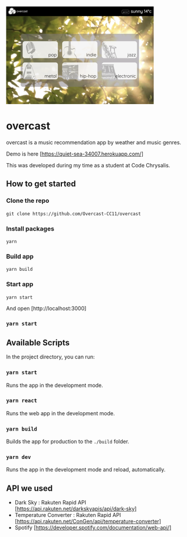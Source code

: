 ![Image of screenshot](./screenshot.png)

# overcast

overcast is a music recommendation app by weather and music genres.

Demo is here [https://quiet-sea-34007.herokuapp.com/]

This was developed during my time as a student at Code Chrysalis.

## How to get started

### Clone the repo

```
git clone https://github.com/Overcast-CC11/overcast
```

### Install packages

```
yarn
```

### Build app

```
yarn build
```

### Start app

```
yarn start
```

And open [http://localhost:3000]

### `yarn start`

## Available Scripts

In the project directory, you can run:

### `yarn start`

Runs the app in the development mode.

### `yarn react`

Runs the web app in the development mode.

### `yarn build`

Builds the app for production to the `./build` folder.

### `yarn dev`

Runs the app in the development mode and reload, automatically.

## API we used

- Dark Sky : Rakuten Rapid API [https://api.rakuten.net/darkskyapis/api/dark-sky]
- Temperature Converter : Rakuten Rapid API [https://api.rakuten.net/ConGen/api/temperature-converter]
- Spotify [https://developer.spotify.com/documentation/web-api/]
